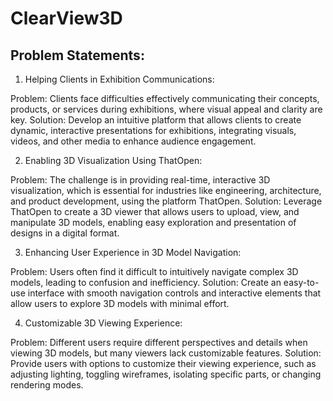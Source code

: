 # ClearView3D

## Problem Statements:
1. Helping Clients in Exhibition Communications:

Problem: Clients face difficulties effectively communicating their concepts, products, or services during exhibitions, where visual appeal and clarity are key.
Solution: Develop an intuitive platform that allows clients to create dynamic, interactive presentations for exhibitions, integrating visuals, videos, and other media to enhance audience engagement.

2. Enabling 3D Visualization Using ThatOpen:

Problem: The challenge is in providing real-time, interactive 3D visualization, which is essential for industries like engineering, architecture, and product development, using the platform ThatOpen.
Solution: Leverage ThatOpen to create a 3D viewer that allows users to upload, view, and manipulate 3D models, enabling easy exploration and presentation of designs in a digital format.

3. Enhancing User Experience in 3D Model Navigation:

Problem: Users often find it difficult to intuitively navigate complex 3D models, leading to confusion and inefficiency.
Solution: Create an easy-to-use interface with smooth navigation controls and interactive elements that allow users to explore 3D models with minimal effort.

4. Customizable 3D Viewing Experience:

Problem: Different users require different perspectives and details when viewing 3D models, but many viewers lack customizable features.
Solution: Provide users with options to customize their viewing experience, such as adjusting lighting, toggling wireframes, isolating specific parts, or changing rendering modes.

